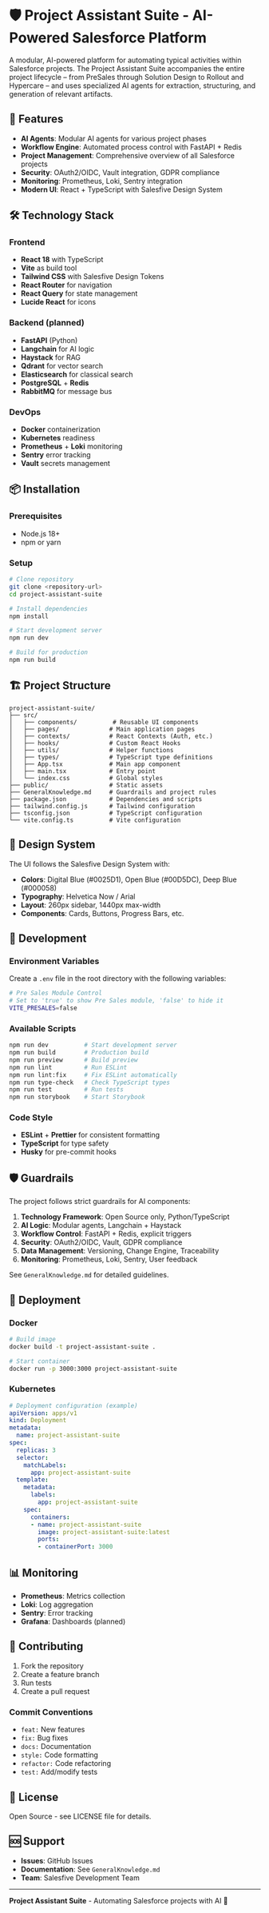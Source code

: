 # 🛡️ Project Assistant Suite - AI-Powered Salesforce Platform

A modular, AI-powered platform for automating typical activities within Salesforce projects. The Project Assistant Suite accompanies the entire project lifecycle – from PreSales through Solution Design to Rollout and Hypercare – and uses specialized AI agents for extraction, structuring, and generation of relevant artifacts.

## 🚀 Features

- **AI Agents**: Modular AI agents for various project phases
- **Workflow Engine**: Automated process control with FastAPI + Redis
- **Project Management**: Comprehensive overview of all Salesforce projects
- **Security**: OAuth2/OIDC, Vault integration, GDPR compliance
- **Monitoring**: Prometheus, Loki, Sentry integration
- **Modern UI**: React + TypeScript with Salesfive Design System

## 🛠️ Technology Stack

### Frontend
- **React 18** with TypeScript
- **Vite** as build tool
- **Tailwind CSS** with Salesfive Design Tokens
- **React Router** for navigation
- **React Query** for state management
- **Lucide React** for icons

### Backend (planned)
- **FastAPI** (Python)
- **Langchain** for AI logic
- **Haystack** for RAG
- **Qdrant** for vector search
- **Elasticsearch** for classical search
- **PostgreSQL** + **Redis**
- **RabbitMQ** for message bus

### DevOps
- **Docker** containerization
- **Kubernetes** readiness
- **Prometheus** + **Loki** monitoring
- **Sentry** error tracking
- **Vault** secrets management

## 📦 Installation

### Prerequisites
- Node.js 18+ 
- npm or yarn

### Setup
```bash
# Clone repository
git clone <repository-url>
cd project-assistant-suite

# Install dependencies
npm install

# Start development server
npm run dev

# Build for production
npm run build
```

## 🏗️ Project Structure

```
project-assistant-suite/
├── src/
│   ├── components/          # Reusable UI components
│   ├── pages/              # Main application pages
│   ├── contexts/           # React Contexts (Auth, etc.)
│   ├── hooks/              # Custom React Hooks
│   ├── utils/              # Helper functions
│   ├── types/              # TypeScript type definitions
│   ├── App.tsx             # Main app component
│   ├── main.tsx            # Entry point
│   └── index.css           # Global styles
├── public/                 # Static assets
├── GeneralKnowledge.md     # Guardrails and project rules
├── package.json            # Dependencies and scripts
├── tailwind.config.js      # Tailwind configuration
├── tsconfig.json           # TypeScript configuration
└── vite.config.ts          # Vite configuration
```

## 🎨 Design System

The UI follows the Salesfive Design System with:

- **Colors**: Digital Blue (#0025D1), Open Blue (#00D5DC), Deep Blue (#000058)
- **Typography**: Helvetica Now / Arial
- **Layout**: 260px sidebar, 1440px max-width
- **Components**: Cards, Buttons, Progress Bars, etc.

## 🔧 Development

### Environment Variables

Create a `.env` file in the root directory with the following variables:

```bash
# Pre Sales Module Control
# Set to 'true' to show Pre Sales module, 'false' to hide it
VITE_PRESALES=false
```

### Available Scripts

```bash
npm run dev          # Start development server
npm run build        # Production build
npm run preview      # Build preview
npm run lint         # Run ESLint
npm run lint:fix     # Fix ESLint automatically
npm run type-check   # Check TypeScript types
npm run test         # Run tests
npm run storybook    # Start Storybook
```

### Code Style

- **ESLint** + **Prettier** for consistent formatting
- **TypeScript** for type safety
- **Husky** for pre-commit hooks

## 🛡️ Guardrails

The project follows strict guardrails for AI components:

1. **Technology Framework**: Open Source only, Python/TypeScript
2. **AI Logic**: Modular agents, Langchain + Haystack
3. **Workflow Control**: FastAPI + Redis, explicit triggers
4. **Security**: OAuth2/OIDC, Vault, GDPR compliance
5. **Data Management**: Versioning, Change Engine, Traceability
6. **Monitoring**: Prometheus, Loki, Sentry, User feedback

See `GeneralKnowledge.md` for detailed guidelines.

## 🚀 Deployment

### Docker
```bash
# Build image
docker build -t project-assistant-suite .

# Start container
docker run -p 3000:3000 project-assistant-suite
```

### Kubernetes
```yaml
# Deployment configuration (example)
apiVersion: apps/v1
kind: Deployment
metadata:
  name: project-assistant-suite
spec:
  replicas: 3
  selector:
    matchLabels:
      app: project-assistant-suite
  template:
    metadata:
      labels:
        app: project-assistant-suite
    spec:
      containers:
      - name: project-assistant-suite
        image: project-assistant-suite:latest
        ports:
        - containerPort: 3000
```

## 📊 Monitoring

- **Prometheus**: Metrics collection
- **Loki**: Log aggregation
- **Sentry**: Error tracking
- **Grafana**: Dashboards (planned)

## 🤝 Contributing

1. Fork the repository
2. Create a feature branch
3. Run tests
4. Create a pull request

### Commit Conventions
- `feat:` New features
- `fix:` Bug fixes
- `docs:` Documentation
- `style:` Code formatting
- `refactor:` Code refactoring
- `test:` Add/modify tests

## 📄 License

Open Source - see LICENSE file for details.

## 🆘 Support

- **Issues**: GitHub Issues
- **Documentation**: See `GeneralKnowledge.md`
- **Team**: Salesfive Development Team

---

**Project Assistant Suite** - Automating Salesforce projects with AI 🚀 